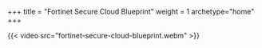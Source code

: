 +++
title = "Fortinet Secure Cloud Blueprint"
weight = 1
archetype="home"
+++



{{< video src="fortinet-secure-cloud-blueprint.webm" >}}

